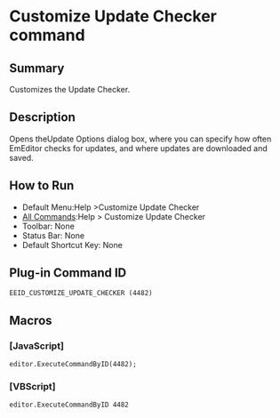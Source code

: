# Customize Update Checker command

## Summary

Customizes the Update Checker.

## Description

Opens theUpdate Options dialog box, where you can specify how often EmEditor checks for updates, and where updates are downloaded and saved.

## How to Run

- Default Menu:Help \>Customize Update Checker
- [All Commands](../tools/all_commands):Help >
Customize Update Checker
- Toolbar: None
- Status Bar: None
- Default Shortcut Key: None

## Plug-in Command ID

```
EEID_CUSTOMIZE_UPDATE_CHECKER (4482)```

## Macros

### \[JavaScript\]

```
editor.ExecuteCommandByID(4482);
```

### \[VBScript\]

```
editor.ExecuteCommandByID 4482
```

